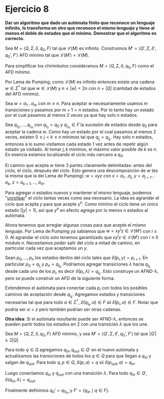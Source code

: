 # Ejercicio 8

**Dar un algoritmo que dado un autómata finito que reconoce un lenguaje infinito, lo transforma en otro que reconoce el mismo lenguaje y tiene al menos el doble de estados que el mínimo. Demostrar que el algoritmo es correcto.**

Sea $M = \langle Q, \Sigma, \delta, q_0, F \rangle$ tal que $\mathcal{L}(M)$ es infinito. Construimos $M' = \langle Q', \Sigma, \delta', q_0', F' \rangle$ AFD mínimo tal que $\mathcal{L}(M') = \mathcal{L}(M)$.

Para simplificar los chirimbolos consideramos $M = \langle Q, \Sigma, \delta, q_0, F \rangle$ como el AFD mínimo.

Por Lema de Pumping, como $\mathcal{L}(M)$ es infinito entonces existe una cadena $w \in \Sigma^\ast$ tal que $w \in \mathcal{L}(M)$ y $n \leq |w| < 2n$ con $n = |Q|$ (cantidad de estados del AFD mínimo).

Sea $w = a_1 \dots a_m$ con $m \geq n$. Para aceptar $w$ necesariamente usamos $m$ transiciones y pasamos por $m+1 > n$ estados. Por lo tanto hay un estado por el cual pasamos al menos 2 veces ya que hay solo $n$ estados.

Sea $q_{l_0}, \dots, q_{l_m}$ con $q_{l_0} = q_0$ y $q_{l_m} \in F$ la sucesión de estados desde $q_0$ para aceptar la cadena $w$. Como hay un estado por el cual pasamos al menos 2 veces, existen $0 \leq j < k \leq n$ mínimos tal que $q_{l_j} = q_{l_k}$. Hay solo $n$ estados, entonces a lo sumo visitamos cada estado 1 vez antes de repetir algún estado ya visitado. Al tomar $j,k$ mínimos, el máximo valor posible de $k$ es $n$. En esencia estamos localizando el ciclo más cercano a $q_0$.

El camino que acepta $w$ tiene 3 partes claramente delimitadas: antes del ciclo, el ciclo, después del ciclo. Esto genera una descomposición de $w$ (es la misma que la del Lema de Pumping): $w = xyz$ con $x = a_1 \dots a_j$, $y = a_{j+1} \dots a_k$, $z = a_{k+1}, \dots, a_m$.

Para agregar $n$ estados nuevos y mantener el mismo lenguaje, podemos "[unrollear](https://en.wikipedia.org/wiki/Loop_unrolling)" el ciclo tantas veces como sea necesario. La idea es agrandar el ciclo que acepta $y$ para que acepte $y^n$. Como mínimo el ciclo tiene un único estado ($|y| = 1$), así que $y^n$ en efecto agrega por lo menos $n$ estados al autómata.

Ahora tenemos que arreglar algunas cosas para que acepte el mismo lenguaje. Por Lema de Pumping ya sabíamos que $w = xy^iz \in \mathcal{L}(M')$ con $i \geq 0$. Al agrandar el ciclo solo tenemos garantizado que $xy^iz \in \mathcal{L}(M')$ con $i \equiv 0$ módulo $n$. Necesitamos poder salir del ciclo a mitad de camino, en particular cada vez que aceptamos un $y$.

Sean $p_0, \dots, p_n$ los estados dentro del ciclo tales que $\hat\delta(p_i, y) = p_{i+1}$. En particular $p_0 = q_{l_j}$ y $p_n = q_{l_k}$. Podríamos agregar transiciones $\lambda$ hacia $q_{l_k}$ desde cada uno de los $p_i$, es decir $\hat\delta(p_i, \lambda) = q_{l_k}$. Esto construye un AFND-λ, pero se puede construir un AFD de la siguiente forma.

Extendemos el autómata para conectar cada $p_i$ con todos los posibles caminos de aceptación desde $q_{l_k}$. Agregamos estados y transiciones necesarias tal que para todo $\alpha \in \Sigma^\ast$, $\hat\delta(q_{l_k}, \alpha) \in F$ sii $\hat\delta(p_i, \alpha) \in F$. Notar que podría ser $\alpha = z$ pero también podrían ser otras cadenas.

**Otra idea**: Si el autómata resultante puede ser AFND-λ, entonces se pueden partir todos los estados en 2 con una transición $\lambda$ que los une.

Sea $M = \langle Q, \Sigma, \delta, q_0, F \rangle$ AFD mínimo, y sea $M' = \langle Q', \Sigma, \delta', q_0', F' \rangle$ tal que $|Q'| \geq 2|Q|$.

Para todo $q \in Q$ agregamos $q_{in}, q_{out} \in Q'$ en el nuevo autómata y actualizamos las transiciones de todos los $q \in Q$ para que llegan a $q_{in}$ y salgan de $q_{out}$. Para todo $q,p \in Q$, $\delta(p, a) = q$ sii $\delta(p_{out}, a) = q_{in}$.

Luego conectamos $q_{in}$ y $q_{out}$ con una transición $\lambda$. Para todo $q_{in} \in Q'$, $\delta(q_{in}, \lambda) = q_{out}$.

Finalmente definimos $q_0' = q_{0_{in}}$ y $F' = \{ q_{in} \mid q \in F \}$.
